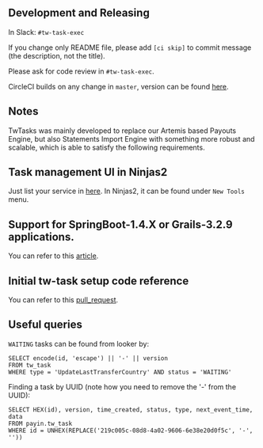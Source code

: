 ## Development and Releasing
In Slack: `#tw-task-exec`

If you change only README file, please add `[ci skip]` to commit message (the description, not the title).

Please ask for code review in `#tw-task-exec`.

CircleCI builds on any change in `master`, version can be found [here](https://github.com/transferwise/tw-tasks-executor/releases).

## Notes
TwTasks was mainly developed to replace our Artemis based Payouts Engine, but also Statements Import Engine with something 
more robust and scalable, which is able to satisfy the following requirements.

## Task management UI in Ninjas2
Just list your service in [here](https://github.com/transferwise/ninjas2/blob/master/src/modules/tools/twtasks/TwTasksManagementController.ts).
In Ninjas2, it can be found under `New Tools` menu.

## Support for SpringBoot-1.4.X or Grails-3.2.9 applications.
You can refer to this [article](https://transferwise.atlassian.net/wiki/spaces/EKB/pages/907872798/SpringBoot+1.4.X+to+work+with+TwTask+SpringBoot+1.5.X+).

## Initial tw-task setup code reference
You can refer to this [pull_request](https://github.com/transferwise/document-review/pull/21/files).

## Useful queries
`WAITING` tasks can be found from looker by:
```
SELECT encode(id, 'escape') || '-' || version
FROM tw_task
WHERE type = 'UpdateLastTransferCountry' AND status = 'WAITING'
```

Finding a task by UUID (note how you need to remove the '-' from the UUID):
```
SELECT HEX(id), version, time_created, status, type, next_event_time, data
FROM payin.tw_task
WHERE id = UNHEX(REPLACE('219c005c-08d8-4a02-9606-6e38e20d0f5c', '-', ''))
```
